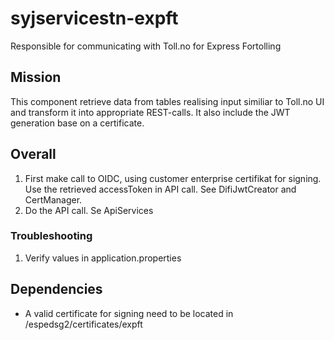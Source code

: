 # syjservicestn-expft
Responsible for communicating with Toll.no for Express Fortolling 

## Mission
This component retrieve data from tables realising input similiar to Toll.no UI and transform it into appropriate REST-calls.
It also include the JWT generation base on a certificate.


## Overall
1. First make call to OIDC, using customer enterprise certifikat for signing. Use the retrieved accessToken in API call. See DifiJwtCreator and CertManager.
2. Do the API call. Se ApiServices

### Troubleshooting
1. Verify values in application.properties


## Dependencies
- A valid certificate for signing need to be located in /espedsg2/certificates/expft
